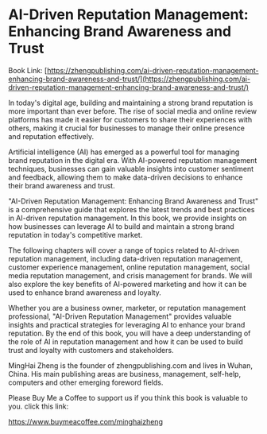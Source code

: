 # AI-Driven Reputation Management: Enhancing Brand Awareness and Trust

Book Link: [https://zhengpublishing.com/ai-driven-reputation-management-enhancing-brand-awareness-and-trust/](https://zhengpublishing.com/ai-driven-reputation-management-enhancing-brand-awareness-and-trust/)

In today's digital age, building and maintaining a strong brand reputation is more important than ever before. The rise of social media and online review platforms has made it easier for customers to share their experiences with others, making it crucial for businesses to manage their online presence and reputation effectively.

Artificial intelligence (AI) has emerged as a powerful tool for managing brand reputation in the digital era. With AI-powered reputation management techniques, businesses can gain valuable insights into customer sentiment and feedback, allowing them to make data-driven decisions to enhance their brand awareness and trust.

"AI-Driven Reputation Management: Enhancing Brand Awareness and Trust" is a comprehensive guide that explores the latest trends and best practices in AI-driven reputation management. In this book, we provide insights on how businesses can leverage AI to build and maintain a strong brand reputation in today's competitive market.

The following chapters will cover a range of topics related to AI-driven reputation management, including data-driven reputation management, customer experience management, online reputation management, social media reputation management, and crisis management for brands. We will also explore the key benefits of AI-powered marketing and how it can be used to enhance brand awareness and loyalty.

Whether you are a business owner, marketer, or reputation management professional, "AI-Driven Reputation Management" provides valuable insights and practical strategies for leveraging AI to enhance your brand reputation. By the end of this book, you will have a deep understanding of the role of AI in reputation management and how it can be used to build trust and loyalty with customers and stakeholders.

MingHai Zheng is the founder of zhengpublishing.com and lives in Wuhan, China. His main publishing areas are business, management, self-help, computers and other emerging foreword fields.

Please Buy Me a Coffee to support us if you think this book is valuable to you. click this link:

https://www.buymeacoffee.com/minghaizheng
